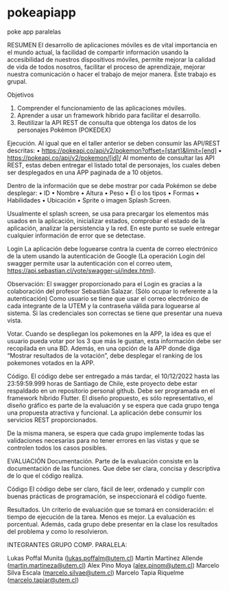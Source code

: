 # pokeapiapp
poke app paralelas

RESUMEN
El desarrollo de aplicaciones móviles es de vital importancia en el mundo actual, la facilidad de 
compartir información usando la accesibilidad de nuestros dispositivos móviles, permite mejorar 
la calidad de vida de todos nosotros, facilitar el proceso de aprendizaje, mejorar nuestra 
comunicación o hacer el trabajo de mejor manera.
Este trabajo es grupal.

Objetivos
1. Comprender el funcionamiento de las aplicaciones móviles.
2. Aprender a usar un framework híbrido para facilitar el desarrollo.
3. Reutilizar la API REST de consulta que obtenga los datos de los personajes Pokémon 
(POKEDEX) 

Ejecución.
Al igual que en el taller anterior se deben consumir las API/REST descritas:
• https://pokeapi.co/api/v2/pokemon?offset=[start]&limit=[end]
• https://pokeapi.co/api/v2/pokemon/[id]/
Al momento de consultar las API REST, estas deben entregar el listado total de personajes, los 
cuales deben ser desplegados en una APP paginada de a 10 objetos.

Dentro de la información que se debe mostrar por cada Pokémon se debe desplegar:
• ID
• Nombre
• Altura
• Peso
• Él o los tipos
• Formas
• Habilidades
• Ubicación
• Sprite o imagen
Splash Screen.

Usualmente el splash screen, se usa para precargar los elementos más usados en la aplicación, 
inicializar estados, comprobar el estado de la aplicación, analizar la persistencia y la red. En este 
punto se suele entregar cualquier información de error que se detectase.

Login
La aplicación debe loguearse contra la cuenta de correo electrónico de la utem usando la 
autenticación de Google (La operación Login del swagger permite usar la autenticación con el 
correo utem, https://api.sebastian.cl/vote/swagger-ui/index.html).

Observación: El swagger proporcionado para el Login es gracias a la colaboración del profesor 
Sebastián Salazar. (Sólo ocupar lo referente a la autenticación)
Como usuario se tiene que usar el correo electrónico de cada integrante de la UTEM y la 
contraseña válida para loguearse al sistema. Si las credenciales son correctas se tiene que 
presentar una nueva vista.

Votar.
Cuando se despliegan los pokemones en la APP, la idea es que el usuario pueda votar por los 3 
que más le gustan, esta información debe ser recopilada en una BD. Además, en una opción de 
la APP donde diga “Mostrar resultados de la votación”, debe desplegar el ranking de los 
pokemones votados en la APP.

Código.
El código debe ser entregado a más tardar, el 10/12/2022 hasta las 23:59:59.999 horas de 
Santiago de Chile, este proyecto debe estar respaldado en un repositorio personal github.
Debe ser programada en el framework híbrido Flutter. El diseño propuesto, es sólo 
representativo, el diseño gráfico es parte de la evaluación y se espera que cada grupo tenga una 
propuesta atractiva y funcional. La aplicación debe consumir los servicios REST 
proporcionados.

De la misma manera, se espera que cada grupo implemente todas las validaciones necesarias 
para no tener errores en las vistas y que se controlen todos los casos posibles.

EVALUACIÓN
Documentación.
Parte de la evaluación consiste en la documentación de las funciones. Que debe ser clara, concisa 
y descriptiva de lo que el código realiza.

Código
El código debe ser claro, fácil de leer, ordenado y cumplir con buenas prácticas de programación, 
se inspeccionará el código fuente.

Resultados.
Un criterio de evaluación que se tomará en consideración: el tiempo de ejecución de la tarea. 
Menos es mejor. La evaluación es porcentual. Además, cada grupo debe presentar en la clase los 
resultados del problema y como lo resolvieron.

INTEGRANTES GRUPO COMP. PARALELA:

Lukas Poffal Munita (lukas.poffalm@utem.cl)
Martín Martínez Allende (martin.martineza@utem.cl)
Alex Pino Moya (alex.pinom@utem.cl)
Marcelo Silva Escala (marcelo.silvae@utem.cl)
Marcelo Tapia Riquelme (marcelo.tapiar@utem.cl)
